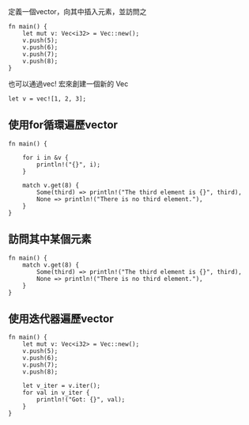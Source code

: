 
定義一個vector，向其中插入元素，並訪問之

```shell
fn main() {
    let mut v: Vec<i32> = Vec::new();
    v.push(5);
    v.push(6);
    v.push(7);
    v.push(8);
}
```

也可以通過vec! 宏來創建一個新的 Vec

```
let v = vec![1, 2, 3];
```

## 使用for循環遍歷vector

```shell
fn main() {

    for i in &v {
        println!("{}", i);
    }

    match v.get(8) {
        Some(third) => println!("The third element is {}", third),
        None => println!("There is no third element."),
    }
}
```

## 訪問其中某個元素

```shell
fn main() {
    match v.get(8) {
        Some(third) => println!("The third element is {}", third),
        None => println!("There is no third element."),
    }
}
```


## 使用迭代器遍歷vector

```shell
fn main() {
    let mut v: Vec<i32> = Vec::new();
    v.push(5);
    v.push(6);
    v.push(7);
    v.push(8);

    let v_iter = v.iter();
    for val in v_iter {
        println!("Got: {}", val);
    }
}
```